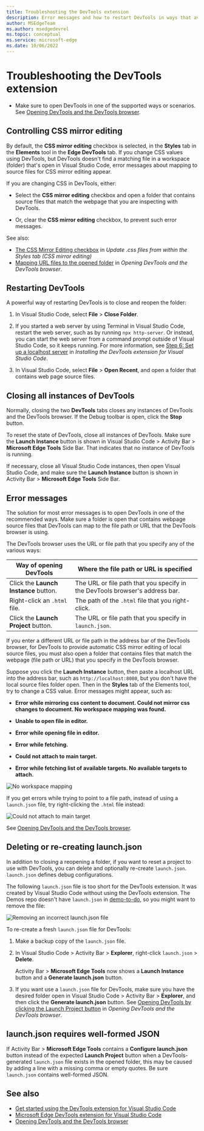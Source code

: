 ```yaml
---
title: Troubleshooting the DevTools extension
description: Error messages and how to restart DevTools in ways that avoid them.
author: MSEdgeTeam
ms.author: msedgedevrel
ms.topic: conceptual
ms.service: microsoft-edge
ms.date: 10/06/2022
---
```

# Troubleshooting the DevTools extension

* Make sure to open DevTools in one of the supported ways or scenarios.  See [Opening DevTools and the DevTools browser](./open-devtools-and-embedded-browser.md).


<!-- ====================================================================== -->
## Controlling CSS mirror editing

By default, the **CSS mirror editing** checkbox is selected, in the **Styles** tab in the **Elements** tool in the **Edge DevTools** tab.  If you change CSS values using DevTools, but DevTools doesn't find a matching file in a workspace (folder) that's open in Visual Studio Code, error messages about mapping to source files for CSS mirror editing appear.

If you are changing CSS in DevTools, either:

   *  Select the **CSS mirror editing** checkbox and open a folder that contains source files that match the webpage that you are inspecting with DevTools.

   *  Or, clear the **CSS mirror editing** checkbox, to prevent such error messages.

See also:
* [The CSS Mirror Editing checkbox](./css-mirror-editing-styles-tab.md#the-css-mirror-editing-checkbox) in _Update .css files from within the Styles tab (CSS mirror editing)_
* [Mapping URL files to the opened folder](./open-devtools-and-embedded-browser.md#mapping-url-files-to-the-opened-folder) in _Opening DevTools and the DevTools browser_.


<!-- ====================================================================== -->
## Restarting DevTools

A powerful way of restarting DevTools is to close and reopen the folder:

1. In Visual Studio Code, select **File** > **Close Folder**.

1. If you started a web server by using Terminal in Visual Studio Code, restart the web server, such as by running `npx http-server`.  Or instead, you can start the web server from a command prompt outside of Visual Studio Code, so it keeps running.  For more information, see [Step 6: Set up a localhost server](./install.md#step-6-set-up-a-localhost-server) in _Installing the DevTools extension for Visual Studio Code_.

1. In Visual Studio Code, select **File** > **Open Recent**, and open a folder that contains web page source files.


<!-- ====================================================================== -->
## Closing all instances of DevTools

Normally, closing the two **DevTools** tabs closes any instances of DevTools and the DevTools browser.  If the Debug toolbar is open, click the **Stop** button.

To reset the state of DevTools, close all instances of DevTools.  Make sure the **Launch Instance** button is shown in Visual Studio Code > Activity Bar > **Microsoft Edge Tools** Side Bar.  That indicates that no instance of DevTools is running.

If necessary, close all Visual Studio Code instances, then open Visual Studio Code, and make sure the **Launch Instance** button is shown in Activity Bar > **Microsoft Edge Tools** Side Bar.


<!-- ====================================================================== -->
## Error messages

The solution for most error messages is to open DevTools in one of the recommended ways.  Make sure a folder is open that contains webpage source files that DevTools can map to the file path or URL that the DevTools browser is using.

The DevTools browser uses the URL or file path that you specify any of the various ways:

| Way of opening DevTools | Where the file path or URL is specified |
|---|---|
| Click the **Launch Instance** button. | The URL or file path that you specify in the DevTools browser's address bar. |
| Right-click an `.html` file. | The path of the `.html` file that you right-click. |
| Click the **Launch Project** button. | The URL or file path that you specify in `launch.json`. |

If you enter a different URL or file path in the address bar of the DevTools browser, for DevTools to provide automatic CSS mirror editing of local source files, you must also open a folder that contains files that match the webpage (file path or URL) that you specify in the DevTools browser.

Suppose you click the **Launch Instance** button, then paste a localhost URL into the address bar, such as `http://localhost:8080`, but you don't have the local source files folder open.  Then in the **Styles** tab of the Elements tool, try to change a CSS value.  Error messages might appear, such as:

*  **Error while mirroring css content to document.  Could not mirror css changes to document.  No workspace mapping was found.**

*  **Unable to open file in editor.**

*  **Error while opening file in editor.**

*  **Error while fetching.**

*  **Could not attach to main target.**

*  **Error while fetching list of available targets.  No available targets to attach.**

![No workspace mapping](./troubleshooting-images/no-workspace-mapping.png)

If you get errors while trying to point to a file path, instead of using a `launch.json` file, try right-clicking the `.html` file instead:

![Could not attach to main target](./troubleshooting-images/could-not-attach-main-target.png)

See [Opening DevTools and the DevTools browser](./open-devtools-and-embedded-browser.md).


<!-- ====================================================================== -->
## Deleting or re-creating launch.json

In addition to closing a reopening a folder, if you want to reset a project to use with DevTools, you can delete and optionally re-create `launch.json`.  `launch.json` defines debug configurations.

The following `launch.json` file is too short for the DevTools extension.  It was created by Visual Studio Code without using the DevTools extension.  The Demos repo doesn't have `launch.json` in [demo-to-do](https://github.com/MicrosoftEdge/Demos/tree/main/demo-to-do), so you might want to remove the file:

![Removing an incorrect launch.json file](./troubleshooting-images/wrong-launch-json.png)

To re-create a fresh `launch.json` file for DevTools:

1. Make a backup copy of the `launch.json` file.

1. In Visual Studio Code > Activity Bar > **Explorer**, right-click `launch.json` > **Delete**.

   Activity Bar > **Microsoft Edge Tools** now shows a **Launch Instance** button and a **Generate launch.json** button.

1. If you want use a `launch.json` file for DevTools, make sure you have the desired folder open in Visual Studio Code > Activity Bar > **Explorer**, and then click the **Generate launch.json** button.  See [Opening DevTools by clicking the Launch Project button](./open-devtools-and-embedded-browser.md#opening-devtools-by-clicking-the-launch-project-button) in _Opening DevTools and the DevTools browser_.


<!-- ====================================================================== -->
## launch.json requires well-formed JSON

If Activity Bar > **Microsoft Edge Tools** contains a **Configure launch.json** button instead of the expected **Launch Project** button when a DevTools-generated `launch.json` file exists in the opened folder, this may be caused by adding a line with a missing comma or empty quotes.  Be sure `launch.json` contains well-formed JSON.


<!-- ====================================================================== -->
## See also

* [Get started using the DevTools extension for Visual Studio Code](./get-started.md)
* [Microsoft Edge DevTools extension for Visual Studio Code](../microsoft-edge-devtools-extension.md)
* [Opening DevTools and the DevTools browser](./open-devtools-and-embedded-browser.md)
